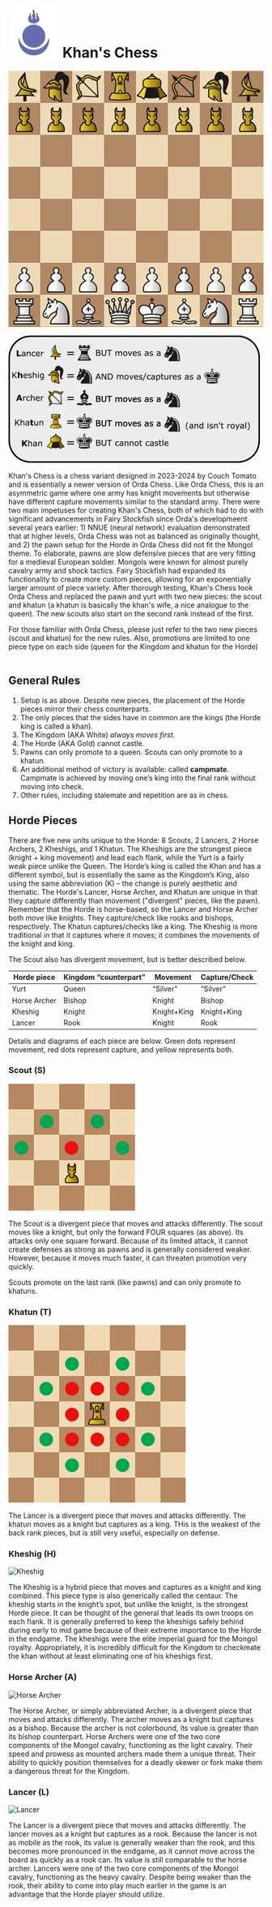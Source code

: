 # ![Khans chess](https://github.com/gbtami/pychess-variants/blob/master/static/icons/khans.svg) Khan's Chess

![Khans Chess](https://github.com/gbtami/pychess-variants/blob/master/static/images/CVariantsGuide/Khans.png)

![Legend](https://github.com/gbtami/pychess-variants/blob/master/static/images/CVariantsGuide/KhansLegend.png)

Khan's Chess is a chess variant designed in 2023-2024 by Couch Tomato and is essentially a newer version of Orda Chess. Like Orda Chess, this is an asymmetric game where one army has knight movements but otherwise have different capture movements similar to the standard army. There were two main impetuses for creating Khan's Chess, both of which had to do with significant advancements in Fairy Stockfish since Orda's developmeent several years earlier: 1) NNUE (neural network) evaluation demonstrated that at higher levels, Orda Chess was not as balanced as originally thought, and 2) the pawn setup for the Horde in Orda Chess did not fit the Mongol theme. To elaborate, pawns are slow defensive pieces that are very fitting for a medieval European soldier. Mongols were known for almost purely cavalry army and shock tactics. Fairy Stockfish had expanded its functionality to create more custom pieces, allowing for an exponentially larger amount of piece variety. After thorough testing, Khan's Chess took Orda Chess and replaced the pawn and yurt with two new pieces: the scout and khatun (a khatun is basically the khan's wife, a nice analogue to the queen). The new scouts also start on the second rank instead of the first.

For those familiar with Orda Chess, please just refer to the two new pieces (scout and khatun) for the new rules. Also, promotions are limited to one piece type on each side (queen for the Kingdom and khatun for the Horde)
 
## General Rules
1.	Setup is as above. Despite new pieces, the placement of the Horde pieces mirror their chess counterparts.
2.	The only pieces that the sides have in common are the kings (the Horde king is called a khan).
3.	The Kingdom (AKA White) *always moves first*.
4.	The Horde (AKA Gold) cannot castle.
5.	Pawns can only promote to a queen. Scouts can only promote to a khatun.
7.	An additional method of victory is available: called **campmate**. Campmate is achieved by moving one’s king into the final rank without moving into check.
8.	Other rules, including stalemate and repetition are as in chess.

## Horde Pieces
There are five new units unique to the Horde: 8 Scouts, 2 Lancers, 2 Horse Archers, 2 Kheshigs, and 1 Khatun. The Kheshigs are the strongest piece (knight + king movement) and lead each flank, while the Yurt is a fairly weak piece unlike the Queen. 
The Horde’s king is called the Khan and has a different symbol, but is essentially the same as the Kingdom’s King, also using the same abbreviation (K) – the change is purely aesthetic and thematic. 
The Horde's Lancer, Horse Archer, and Khatun are unique in that they capture differently than movement ("divergent" pieces, like the pawn). Remember that the Horde is horse-based, so the Lancer and Horse Archer both move like knights. They capture/check like rooks and bishops, respectively. The Khatun captures/checks like a king. The Kheshig is more traditional in that it captures where it moves; it combines the movements of the knight and king. 

The Scout also has divergent movement, but is better described below.

**Horde** piece	| **Kingdom** “counterpart”	| Movement | Capture/Check
-- | -- | -- | --
Yurt | Queen | “Silver” | “Silver”
Horse Archer | Bishop | Knight | Bishop
Kheshig | Knight | Knight+King | Knight+King
Lancer | Rook | Knight | Rook

Details and diagrams of each piece are below. Green dots represent movement, red dots represent capture, and yellow represents both.

### Scout (S)

![Scout](https://github.com/gbtami/pychess-variants/blob/master/static/images/CVariantsGuide/Scout.png)
 
The Scout is a divergent piece that moves and attacks differently. The scout moves like a knight, but only the forward FOUR squares (as above). Its attacks only one square forward. Because of its limited attack, it cannot create defenses as strong as pawns and is generally considered weaker. However, because it moves much faster, it can threaten promotion very quickly.

Scouts promote on the last rank (like pawns) and can only promote to khatuns.
 
### Khatun (T)

![Khatun](https://github.com/gbtami/pychess-variants/blob/master/static/images/CVariantsGuide/Khatun.png)
 
The Lancer is a divergent piece that moves and attacks differently. The khatun moves as a knight but captures as a king. THis is the weakest of the back rank pieces, but is still very useful, especially on defense.

### Kheshig (H)

![Kheshig](https://github.com/gbtami/pychess-variants/blob/master/static/images/CVariantsGuide/Kheshig.png)
 
The Kheshig is a hybrid piece that moves and captures as a knight and king combined. This piece type is also generically called the centaur. The kheshig starts in the knight’s spot, but unlike the knight, is the strongest Horde piece. It can be thought of the general that leads its own troops on each flank. It is generally preferred to keep the kheshigs safely behind during early to mid game because of their extreme importance to the Horde in the endgame.
The kheshigs were the elite imperial guard for the Mongol royalty. Appropriately, it is incredibly difficult for the Kingdom to checkmate the khan without at least eliminating one of his kheshigs first.

### Horse Archer (A)

![Horse Archer](https://github.com/gbtami/pychess-variants/blob/master/static/images/CVariantsGuide/Archer.png)
 
The Horse Archer, or simply abbreviated Archer, is a divergent piece that moves and attacks differently. The archer moves as a knight but captures as a bishop. Because the archer is not colorbound, its value is greater than its bishop counterpart.
Horse Archers were one of the two core components of the Mongol cavalry, functioning as the light cavalry. Their speed and prowess as mounted archers made them a unique threat. Their ability to quickly position themselves for a deadly skewer or fork make them a dangerous threat for the Kingdom.
 
### Lancer (L)

![Lancer](https://github.com/gbtami/pychess-variants/blob/master/static/images/CVariantsGuide/Lancer.png)
 
The Lancer is a divergent piece that moves and attacks differently. The lancer moves as a knight but captures as a rook. Because the lancer is not as mobile as the rook, its value is generally weaker than the rook, and this becomes more pronounced in the endgame, as it cannot move across the board as quickly as a rook can. Its value is still comparable to the horse archer.
Lancers were one of the two core components of the Mongol cavalry, functioning as the heavy cavalry. Despite being weaker than the rook, their ability to come into play much earlier in the game is an advantage that the Horde player should utilize.


